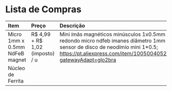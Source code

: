 # Lista de Compras

| Item | Preço | Descrição |
|:- |:- |:- |
| Micro 1mm x 0.5mm NdFeB magnet | R$ 4,99 + R$ 1,02 (imposto) / u | Mini ímãs magnéticos minúsculos 1x0.5mm pequeno redondo micro ndfeb imanes diâmetro 1mm x 0.5mm sensor de disco de neodímio mini 1*0.5; https://pt.aliexpress.com/item/1005004052561992.html?gatewayAdapt=glo2bra |
| Núcleo de Ferrita   |  |  |

